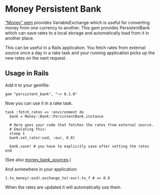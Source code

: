 # Money Persistent Bank

["Money" gem][money] provides VariableExchange which is useful for converting money from one currency to another. This gem provides PersistentBank which can save rates to a local storage and automatically load from it in another place.

This can be useful in a Rails application. You fetch rates from external source once a day in a rake task and your running application picks up the new rates on the next request.

## Usage in Rails

Add it to your gemfile:

    gem "persistent_bank", "~> 0.1.0"

Now you can use it in a rake task.

    task :fetch_rates => :environment do
      bank = Money::Bank::PersistentBank.instance

      # Here goes your code that fetches the rates from external source.
      # Emulating this:
      sleep 1
      bank.set_rate(:usd, :eur, 0.8)

      bank.save! # you have to explicitly save after setting the rates
    end

(See also [money\_bank\_sources](https://github.com/semaperepelitsa/money_bank_sources).)

And somewhere in your application:

    1.to_money(:usd).exchange_to(:eur).to_f # => 0.8

When the rates are updated it will automatically use them.

[money]: https://github.com/RubyMoney/money
